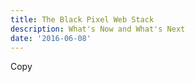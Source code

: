 ```yaml
---
title: The Black Pixel Web Stack
description: What's Now and What's Next
date: '2016-06-08'
---
```


Copy
